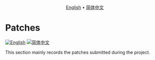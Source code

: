 <p align="center">
  <a href="https://github.com/ChenMiaoi/GSoC-2025-Final-Report/blob/main/more-details/patches/README.md">English</a> •
  <a href="https://github.com/ChenMiaoi/GSoC-2025-Final-Report/blob/main/more-details/patches/README_zh.md">简体中文</a>
</p>

# Patches

[![English](https://img.shields.io/badge/Language-English-blue)](https://github.com/ChenMiaoi/GSoC-2025-Final-Report/blob/main/more-details/patches/README)
[![简体中文](https://img.shields.io/badge/语言-简体中文-red)](https://github.com/ChenMiaoi/GSoC-2025-Final-Report/blob/main/more-details/patches/README_zh.md)

This section mainly records the patches submitted during the project.
